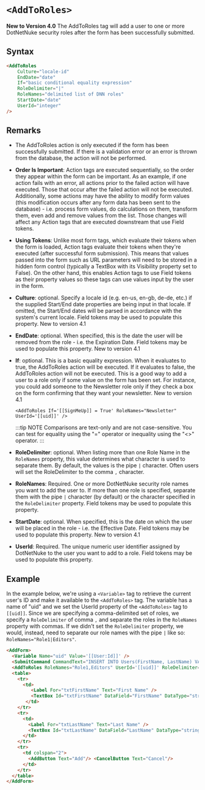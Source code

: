 # `<AddToRoles>`

**New to Version 4.0** The AddToRoles tag will add a user to one or more DotNetNuke security roles after the form has been successfully submitted.

## Syntax
```html
<AddToRoles
    Culture="locale-id"
    EndDate="date"
    If="basic conditional equality expression"
    RoleDelimiter="|"
    RoleNames="delimited list of DNN roles"
    StartDate="date" 
    UserId="integer" 
/>
```

## Remarks

*   The AddToRoles action is only executed if the form has been successfully submitted. If there is a validation error or an error is thrown from the database, the action will not be performed.  

*   **Order Is Important**: Action tags are executed sequentially, so the order they appear within the form can be important. As an example, if one action fails with an error, all actions prior to the failed action will have executed. Those that occur after the failed action will not be executed. Additionally, some actions may have the ability to modify form values (this modification occurs after any form data has been sent to the database) - i.e. process form values, do calculations on them, transform them, even add and remove values from the list. Those changes will affect any Action tags that are executed downstream that use Field tokens.  

*   **Using Tokens**: Unlike most form tags, which evaluate their tokens when the form is loaded, Action tags evaluate their tokens when they're executed (after successful form submission). This means that values passed into the form such as URL parameters will need to be stored in a hidden form control (typically a TextBox with its Visibility property set to False). On the other hand, this enables Action tags to use Field tokens as their property values so these tags can use values input by the user in the form.  

*   **Culture**: optional. Specify a locale id (e.g. en-us, en-gb, de-de, etc.) if the supplied Start/End date properties are being input in that locale. If omitted, the Start/End dates will be parsed in accordance with the system's current locale. Field tokens may be used to populate this property. New to version 4.1  

*   **EndDate**: optional. When specified, this is the date the user will be removed from the role - i.e. the Expiration Date. Field tokens may be used to populate this property. New to version 4.1  

*   **If**: optional. This is a basic equality expression. When it evaluates to true, the AddToRoles action will be executed. If it evaluates to false, the AddToRoles action will not be executed. This is a good way to add a user to a role only if some value on the form has been set. For instance, you could add someone to the Newsletter role only if they check a box on the form confirming that they want your newsletter. New to version 4.1  

    `<AddToRoles If='[[SignMeUp]] = True' RoleNames="Newsletter" UserId='[[uid]]' />`  

    :::tip NOTE
    Comparisons are text-only and are not case-sensitive. You can test for equality using the "=" operator or inequality using the "<>" operator.
    :::

*   **RoleDelimiter**: optional. When listing more than one Role Name in the `RoleNames` property, this value determines what character is used to separate them. By default, the values is the pipe `|` character. Often users will set the RoleDelimiter to the comma `,` character.

*   **RoleNames**: Required. One or more DotNetNuke security role names you want to add the user to. If more than one role is specified, separate them with the pipe `|` character (by default) or the character specified in the `RoleDelimiter` property. Field tokens may be used to populate this property.  

*   **StartDate**: optional. When specified, this is the date on which the user will be placed in the role - i.e. the Effective Date. Field tokens may be used to populate this property. New to version 4.1  

*   **UserId**: Required. The unique numeric user identifier assigned by DotNetNuke to the user you want to add to a role. Field tokens may be used to populate this property.  


## Example

In the example below, we're using a `<Variable>` tag to retrieve the current user's ID and make it available to the `<AddToRoles>` tag. The variable has a name of "uid" and we set the UserId property of the `<AddToRoles>` tag to `[[uid]]`. Since we are specifying a comma-delimited set of roles, we specify a `RoleDelimiter` of comma `,` and separate the roles in the `RoleNames` property with commas. If we didn't set the `RoleDelimiter` property, we would, instead, need to separate our role names with the pipe `|` like so: `RoleNames="Role1|Editors"`.

```html {4}
<AddForm>  
  <Variable Name="uid" Value='[[User:Id]]' />  
  <SubmitCommand CommandText="INSERT INTO Users(FirstName, LastName) VALUES(@FirstName, @LastName)" />  
  <AddToRoles RoleNames="Role1,Editors" UserId='[[uid]]' RoleDelimiter="," />  
  <table>  
    <tr>  
      <td>  
         <Label For="txtFirstName" Text="First Name" />  
         <TextBox Id="txtFirstName" DataField="FirstName" DataType="string" />  
       </td>  
    </tr>  
    <tr>  
      <td>  
        <Label For="txtLastName" Text="Last Name" />  
        <TextBox Id="txtLastName" DataField="LastName" DataType="string" />  
      </td>  
    </tr>  
    <tr>  
      <td colspan="2">  
        <AddButton Text="Add"/> <CancelButton Text="Cancel"/>  
      </td>  
    </tr>  
  </table>  
</AddForm>
```
